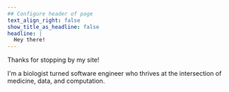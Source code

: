 ```yaml
---
## Configure header of page
text_align_right: false
show_title_as_headline: false
headline: |
  Hey there!
---
```


<!-- this is a subheadline -->
Thanks for stopping by my site!

I'm a biologist turned software engineer who thrives at the intersection of medicine, data, and computation.